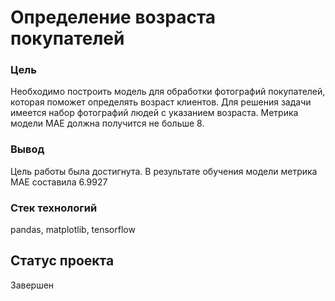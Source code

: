 # Определение возраста покупателей
### Цель
Необходимо построить модель для обработки фотографий покупателей, которая поможет определять возраст клиентов. Для решения задачи имеется набор фотографий людей с указанием возраста. Метрика модели MAE должна получится не больше 8.
### Вывод
Цель работы была достигнута. В результате обучения модели метрика MAE составила 6.9927
### Стек технологий
pandas, matplotlib, tensorflow
## Статус проекта
Завершен
